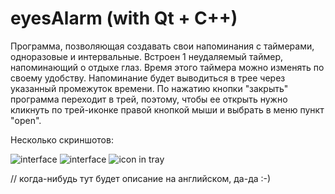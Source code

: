 eyesAlarm (with Qt + C++)
=========

Программа, позволяющая создавать свои напоминания с таймерами, одноразовые и интервальные.
Встроен 1 неудаляемый таймер, напоминающий о отдыхе глаз. Время этого таймера можно изменять по своему удобству.
Напоминание будет выводиться в трее через указанный промежуток времени.
По нажатию кнопки "закрыть" программа переходит в трей, поэтому, чтобы ее открыть нужно кликнуть по трей-иконке правой кнопкой мыши и выбрать в меню пункт "open".

Несколько скриншотов:

![](https://github.com/lvoursl/eyesAlarm/blob/master/img/forReadme/reminder.png "interface")
![](https://github.com/lvoursl/eyesAlarm/blob/master/img/forReadme/reminder1.png "interface")
![](https://github.com/lvoursl/eyesAlarm/blob/master/img/forReadme/reminder2.png "icon in tray")

// когда-нибудь тут будет описание на английском, да-да :-)

